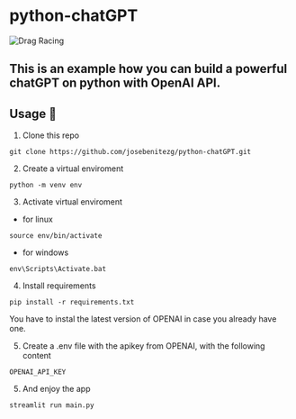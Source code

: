 # python-chatGPT
![Drag Racing](https://openaicom.imgix.net/8d14e8f0-e267-4b8b-a9f2-a79120808f5a/chatgpt.jpg?fm=auto&q=80&auto=compress,format&fit=min&rect=0,0,2048,2048&w=3840&h=3840)
## This is an example how you can build a powerful chatGPT on python with OpenAI API.

## Usage :nut_and_bolt:

1. Clone this repo

```
git clone https://github.com/josebenitezg/python-chatGPT.git
```

2. Create a virtual enviroment

```
python -m venv env
```

3. Activate virtual enviroment

- for linux

```
source env/bin/activate
```

- for windows

```
env\Scripts\Activate.bat
```

4. Install requirements

```
pip install -r requirements.txt
```
You have to instal the latest version of OPENAI in case you already have one.

5. Create a .env file with the apikey from OPENAI, with the following content

```
OPENAI_API_KEY
```

5. And enjoy the app

```
streamlit run main.py
```




